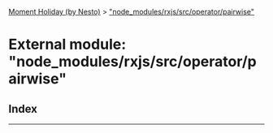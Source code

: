 [Moment Holiday (by Nesto)](../README.md) > ["node_modules/rxjs/src/operator/pairwise"](../modules/_node_modules_rxjs_src_operator_pairwise_.md)

# External module: "node_modules/rxjs/src/operator/pairwise"

## Index

---


